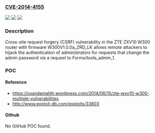 ### [CVE-2014-4155](https://cve.mitre.org/cgi-bin/cvename.cgi?name=CVE-2014-4155)
![](https://img.shields.io/static/v1?label=Product&message=n%2Fa&color=blue)
![](https://img.shields.io/static/v1?label=Version&message=n%2Fa&color=blue)
![](https://img.shields.io/static/v1?label=Vulnerability&message=n%2Fa&color=brighgreen)

### Description

Cross-site request forgery (CSRF) vulnerability in the ZTE ZXV10 W300 router with firmware W300V1.0.0a_ZRD_LK allows remote attackers to hijack the authentication of administrators for requests that change the admin password via a request to Forms/tools_admin_1.

### POC

#### Reference
- https://osandamalith.wordpress.com/2014/06/15/zte-wxv10-w300-multiple-vulnerabilities
- http://www.exploit-db.com/exploits/33803

#### Github
No GitHub POC found.

